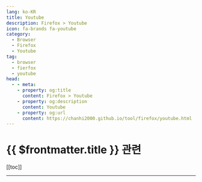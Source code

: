 ```yaml
---
lang: ko-KR
title: Youtube
description: Firefox > Youtube
icon: fa-brands fa-youtube
category:
  - Browser
  - Firefox
  - Youtube
tag: 
  - browser
  - fierfox
  - youtube
head:
  - - meta:
    - property: og:title
      content: Firefox > Youtube
    - property: og:description
      content: Youtube
    - property: og:url
      content: https://chanhi2000.github.io/tool/firefox/youtube.html
---
```


# {{ $frontmatter.title }} 관련

[[toc]]

---

<TagLinks />